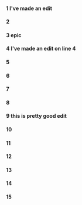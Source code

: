 #### 1 I've made an edit 
#### 2
#### 3 epic
#### 4 I've made an edit on line 4
#### 5
#### 6
#### 7
#### 8
#### 9 this is pretty good edit
#### 10
#### 11
#### 12
#### 13
#### 14
#### 15
